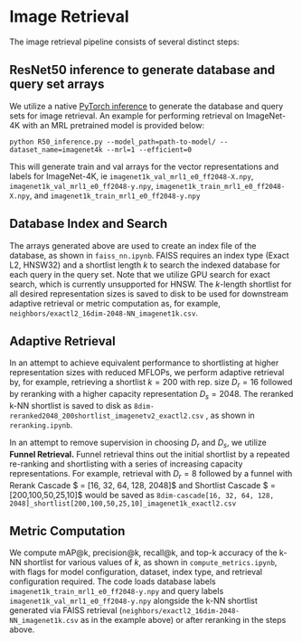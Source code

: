# Image Retrieval
The image retrieval pipeline consists of several distinct steps:

## ResNet50 inference to generate database and query set arrays
We utilize a native [PyTorch inference](R50_inference.py) to generate the database and query sets for image retrieval. An example for performing 
retrieval on ImageNet-4K with an MRL pretrained model is provided below:

```
python R50_inference.py --model_path=path-to-model/ --dataset_name=imagenet4k --mrl=1 --efficient=0 
```
This will generate train and val arrays for the vector representations and labels for ImageNet-4K, ie
`imagenet1k_val_mrl1_e0_ff2048-X.npy`, `imagenet1k_val_mrl1_e0_ff2048-y.npy`, `imagenet1k_train_mrl1_e0_ff2048-X.npy`, and `imagenet1k_train_mrl1_e0_ff2048-y.npy`

## Database Index and Search
The arrays generated above are used to create an index file of the database, as shown in `faiss_nn.ipynb`. FAISS requires an 
index type (Exact L2, HNSW32) and a shortlist length $k$ to search the indexed database for each query in the query set. Note that we utilize GPU search 
for exact search, which is currently unsupported for HNSW. The $k$-length shortlist for all desired representation sizes is saved to disk to be used 
for downstream adaptive retrieval or metric computation as, for example, `neighbors/exactl2_16dim-2048-NN_imagenet1k.csv`.

## Adaptive Retrieval
In an attempt to achieve equivalent performance to shortlisting at higher representation sizes with reduced MFLOPs, we perform adaptive retrieval by, for example, retrieving
a shortlist $k = 200$ with rep. size $D_r = 16$ followed by reranking with a higher capacity representation $D_s = 2048$. The reranked k-NN shortlist is saved to disk as `8dim-reranked2048_200shortlist_imagenetv2_exactl2.csv`
, as shown in `reranking.ipynb`.

In an attempt to remove supervision in choosing $D_r$ and $D_s$, we utilize **Funnel Retrieval.** Funnel retrieval thins out the initial shortlist by a 
repeated re-ranking and shortlisting with a series of increasing capacity representations. For example, retrieval with $D_r = 8$ followed by a funnel with 
Rerank Cascade $ = [16, 32, 64, 128, 2048]$ and Shortlist Cascade $ = [200,100,50,25,10]$ would be saved as 
`8dim-cascade[16, 32, 64, 128, 2048]_shortlist[200,100,50,25,10]_imagenet1k_exactl2.csv`

## Metric Computation
We compute mAP@k, precision@k, recall@k, and top-k accuracy of the k-NN shortlist for various values of $k$, as shown in
`compute_metrics.ipynb`, with flags for model configuration, dataset, index type, and retrieval configuration required. The code loads database labels
`imagenet1k_train_mrl1_e0_ff2048-y.npy` and query labels `imagenet1k_val_mrl1_e0_ff2048-y.npy` alongside the k-NN shortlist generated via FAISS retrieval 
(`neighbors/exactl2_16dim-2048-NN_imagenet1k.csv` as in the example above) or 
after reranking in the steps above.
